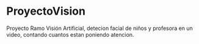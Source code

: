# ProyectoVision
Proyecto Ramo Visión Artificial, detecion facial de niños y profesora en un video, contando cuantos estan poniendo atencion. 
